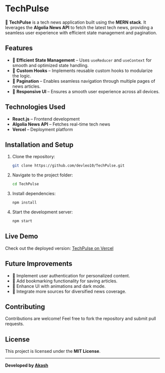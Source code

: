 # TechPulse

🚀 **TechPulse** is a tech news application built using the **MERN stack**. It leverages the **Algolia News API** to fetch the latest tech news, providing a seamless user experience with efficient state management and pagination.

## Features

- 🔹 **Efficient State Management** – Uses `useReducer` and `useContext` for smooth and optimized state handling.
- 🔹 **Custom Hooks** – Implements reusable custom hooks to modularize the logic.
- 🔹 **Pagination** – Enables seamless navigation through multiple pages of news articles.
- 🔹 **Responsive UI** – Ensures a smooth user experience across all devices.

## Technologies Used

- **React.js** – Frontend development
- **Algolia News API** – Fetches real-time tech news
- **Vercel** – Deployment platform

## Installation and Setup

1. Clone the repository:
   ```bash
   git clone https://github.com/devleo10/TechPulse.git
   ```
2. Navigate to the project folder:
   ```bash
   cd TechPulse
   ```
3. Install dependencies:
   ```bash
   npm install
   ```
4. Start the development server:
   ```bash
   npm start
   ```

## Live Demo

Check out the deployed version: [TechPulse on Vercel](https://techpulse-devleo.vercel.app/)

## Future Improvements

- 📌 Implement user authentication for personalized content.
- 📌 Add bookmarking functionality for saving articles.
- 📌 Enhance UI with animations and dark mode.
- 📌 Integrate more sources for diversified news coverage.

## Contributing

Contributions are welcome! Feel free to fork the repository and submit pull requests.

## License

This project is licensed under the **MIT License**.

---

**Developed by [Akash](https://github.com/devleo10)**

